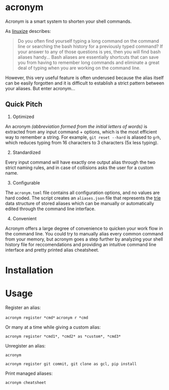 # acronym

Acronym is a smart system to shorten your shell commands.

As [linuxize](https://linuxize.com/post/how-to-create-bash-aliases/) describes:

> Do you often find yourself typing a long command on the command line or searching the bash history for a previously typed command? If your answer to any of those questions is yes, then you will find bash aliases handy... Bash aliases are essentially shortcuts that can save you from having to remember long commands and eliminate a great deal of typing when you are working on the command line. 

However, this very useful feature is often underused because the alias itself can be easily forgotten and it is difficult to establish a strict pattern between your aliases. But enter acronym...

## Quick Pitch

1. Optimized

An acronym *(abbreviation formed from the initial letters of words)* is extracted from any input command + options, which is the most efficient way to remember a string. For example, `git reset --hard` is aliased to `grh`, which reduces typing from 16 characters to 3 characters (5x less typing).

2. Standardized

Every input command will have exactly one output alias through the two strict naming rules, and in case of collisions asks the user for a custom name.

3. Configurable

The `acronym.toml` file contains all configuration options, and no values are hard coded. The script creates an `aliases.json` file that represents the [trie](https://stackoverflow.com/questions/4737904/difference-between-tries-and-trees) data structure of stored aliases which can be manually or automatically edited through the command line interface.

4. Convenient

Acronym offers a large degree of convenience to quicken your work flow in the command line. You could try to manually alias every common command from your memory, but acronym goes a step further by analyzing your shell history file for reccomendations and providing an intuitive command line interface and pretty printed alias cheatsheet. 

# Installation

# Usage

Register an alias:

`acronym register *cmd*`
`acronym r *cmd`

Or many at a time while giving a custom alias:

`acronym register *cmd1*, *cmd2* as *custom*, *cmd3*`

Unregister an alias:

`acronym`

`acronym register git commit, git clone as gcl, pip install`

Print managed aliases:

`acronym cheatsheet`


